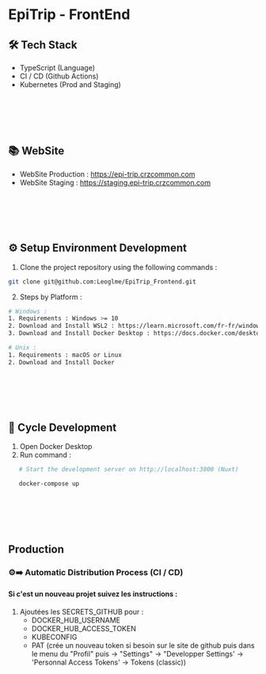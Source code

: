 # EpiTrip - FrontEnd

## 🛠 Tech Stack

- TypeScript (Language)
- CI / CD (Github Actions)
- Kubernetes (Prod and Staging)

<br /><br /><br /><br />

## 📚 WebSite

- WebSite Production : https://epi-trip.crzcommon.com
- WebSite Staging : https://staging.epi-trip.crzcommon.com

<br /><br /><br /><br />

## ⚙️ Setup Environment Development

1. Clone the project repository using the following commands :

```bash
git clone git@github.com:Leoglme/EpiTrip_Frontend.git
```

2. Steps by Platform :

```bash
# Windows :
1. Requirements : Windows >= 10
2. Download and Install WSL2 : https://learn.microsoft.com/fr-fr/windows/wsl/install
3. Download and Install Docker Desktop : https://docs.docker.com/desktop/install/windows-install/

# Unix :
1. Requirements : macOS or Linux
2. Download and Install Docker
```

<br /><br /><br /><br />

## 🔄 Cycle Development

1. Open Docker Desktop
2. Run command :

```bash
   # Start the development server on http://localhost:3000 (Nuxt)

   docker-compose up
```

<br /><br /><br /><br />

## Production

### ⚙️➡️ Automatic Distribution Process (CI / CD)

#### Si c'est un nouveau projet suivez les instructions :

1. Ajoutées les SECRETS_GITHUB pour :
   - DOCKER_HUB_USERNAME
   - DOCKER_HUB_ACCESS_TOKEN
   - KUBECONFIG
   - PAT (crée un nouveau token si besoin sur le site de github puis dans le menu du "Profil" puis -> "Settings" -> "Developper Settings' -> 'Personnal Access Tokens' -> Tokens (classic))

